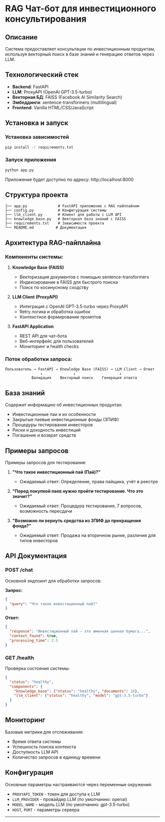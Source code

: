 # RAG Чат-бот для инвестиционного консультирования

## Описание

Система предоставляет консультации по инвестиционным продуктам, используя векторный поиск в базе знаний и генерацию ответов через LLM.

## Технологический стек

- **Backend**: FastAPI
- **LLM**: ProxyAPI (OpenAI GPT-3.5-turbo)
- **Векторная БД**: FAISS (Facebook AI Similarity Search)
- **Эмбеддинги**: sentence-transformers (multilingual)
- **Frontend**: Vanilla HTML/CSS/JavaScript

## Установка и запуск

### Установка зависимостей
```bash
pip install -r requirements.txt
```

### Запуск приложения
```bash
python app.py
```

Приложение будет доступно по адресу: http://localhost:8000

## Структура проекта

```
├── app.py              # FastAPI приложение с RAG пайплайном
├── config.py           # Конфигурация системы
├── llm_client.py       # Клиент для работы с LLM API
├── knowledge_base.py   # Векторная база знаний с FAISS
├── requirements.txt    # Зависимости проекта
└── README.md          # Документация
```

## Архитектура RAG-пайплайна

### Компоненты системы:

1. **Knowledge Base (FAISS)**
   - Векторизация документов с помощью sentence-transformers
   - Индексирование в FAISS для быстрого поиска
   - Поиск по косинусному сходству

2. **LLM Client (ProxyAPI)**
   - Интеграция с OpenAI GPT-3.5-turbo через ProxyAPI
   - Retry логика и обработка ошибок
   - Контекстное формирование промптов

3. **FastAPI Application**
   - REST API для чат-бота
   - Веб-интерфейс для пользователей
   - Мониторинг и health checks

### Поток обработки запроса:

```
Пользователь → FastAPI → Knowledge Base (FAISS) → LLM Client → Ответ
                ↓              ↓                    ↓
            Валидация    Векторный поиск    Генерация ответа
```

## База знаний

Содержит информацию об инвестиционных продуктах:

- Инвестиционные паи и их особенности
- Закрытые паевые инвестиционные фонды (ЗПИФ)
- Процедуры тестирования инвесторов
- Риски и доходность инвестиций
- Погашение и возврат средств

## Примеры запросов

Примеры запросов для тестирования:

1. **"Что такое инвестиционный пай (Пай)?"**
   - Ожидаемый ответ: Определение, права пайщика, учёт в реестре

2. **"Перед покупкой паев нужно пройти тестирование. Что это значит?"**
   - Ожидаемый ответ: Процедура тестирования, 7 вопросов, возможность пересдачи

3. **"Возможно ли вернуть средства из ЗПИФ до прекращения фонда?"**
   - Ожидаемый ответ: Продажа на вторичном рынке, различия для типов инвесторов

## API Документация

### POST /chat
Основной эндпоинт для обработки запросов:

**Запрос:**
```json
{
  "query": "Что такое инвестиционный пай?"
}
```

**Ответ:**
```json
{
  "response": "Инвестиционный пай — это именная ценная бумага...",
  "context_found": true,
  "processing_time": 2.5
}
```

### GET /health
Проверка состояния системы:
```json
{
  "status": "healthy",
  "components": {
    "knowledge_base": {"status": "healthy", "documents": 16},
    "llm_client": {"status": "healthy", "model": "gpt-3.5-turbo"}
  }
}
```

## Мониторинг

Базовые метрики для отслеживания:
- Время ответа системы
- Успешность поиска контекста
- Доступность LLM API
- Количество запросов в единицу времени

## Конфигурация

Основные параметры настраиваются через переменные окружения:
- `PROXYAPI_TOKEN` - токен для доступа к LLM
- `LLM_PROVIDER` - провайдер LLM (по умолчанию: openai)
- `MODEL_NAME` - модель LLM (по умолчанию: gpt-3.5-turbo)
- `HOST`, `PORT` - параметры сервера

---